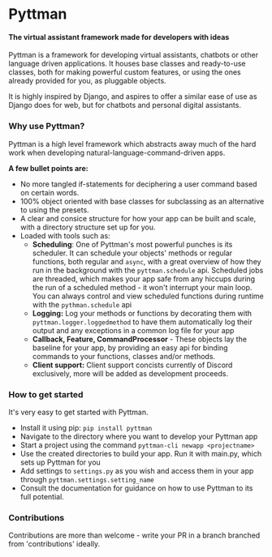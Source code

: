 # Pyttman 
#### The virtual assistant framework made for developers with ideas

Pyttman is a framework for developing virtual assistants, chatbots or other language driven applications. 
It houses base classes and ready-to-use classes, both for making powerful custom features, or using the 
ones already provided for you, as pluggable objects. 

It is highly inspired by Django, and aspires to offer a similar ease of use as Django does for web, but
for chatbots and personal digital assistants.



### Why use Pyttman?

Pyttman is a high level framework which abstracts away much of the hard work when developing natural-language-command-driven apps. 

**A few bullet points are:**

* No more tangled if-statements for deciphering a user command based on certain words. 
* 100% object oriented with base classes for subclassing as an alternative to using the presets.
* A clear and consice structure for how your app can be built and scale, with a directory structure set up for you.
* Loaded with tools such as:
  * **Scheduling**: One of Pyttman's most powerful punches is its scheduler. It can schedule your objects' methods or regular functions, both regular and `async`, with a great overview of how they run in the background with the `pyttman.schedule` api. Scheduled jobs are threaded, which makes your app safe from any hiccups during the run of a scheduled method - it won't interrupt your main loop. You can always control and view scheduled functions during runtime with the `pythman.schedule` api
  * **Logging:** Log your methods or functions by decorating them with `pyttman.logger.loggedmethod` to have them automatically log their output and any exceptions in a common log file for your app
  * **Callback, Feature, CommandProcessor** -  These objects lay the baseline for your app, by providing an easy api for binding commands to your functions, classes and/or methods.
  * **Client support:** Client support concists currently of Discord exclusively, more will be added as development proceeds.



### How to get started

It's very easy to get started with Pyttman. 

* Install it using pip: `pip install pyttman`
* Navigate to the directory where you want to develop your Pyttman app
* Start a project using the command `pyttman-cli newapp <projectname>`
* Use the created directories to build your app. Run it with main.py, which sets up Pyttman for you
* Add settings to `settings.py` as you wish and access them in your app through `pyttman.settings.setting_name` 
* Consult the documentation for guidance on how to use Pyttman to its full potential.



### Contributions

Contributions are more than welcome - write your PR in a branch branched from 'contributions' ideally.



